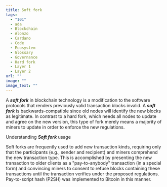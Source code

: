 ```yaml
---
title: Soft fork
tags:
  - "101"
  - ada
  - Blockchain
  - Alonzo
  - Cardano
  - Code
  - Ecosystem
  - Glossary
  - Governance
  - Hard fork
  - Layer 1
  - Layer 2
url: ""
image: ""
image_text: ""
---
```


A **_soft fork_** in blockchain technology is a modification to the software protocols that renders previously valid transaction blocks invalid. A **_soft fork_** is backwards-compatible since old nodes will identify the new blocks as legitimate. In contrast to a hard fork, which needs all nodes to update and agree on the new version, this type of fork merely means a majority of miners to update in order to enforce the new regulations.

Understanding **_Soft fork_** usage

Soft forks are frequently used to add new transaction kinds, requiring only that the participants (e.g., sender and recipient) and miners comprehend the new transaction type. This is accomplished by presenting the new transaction to older clients as a "pay-to-anybody" transaction (in a special form) and convincing miners to consent to refuse blocks containing these transactions until the transaction verifies under the proposed regulations. Pay-to-script hash (P2SH) was implemented to Bitcoin in this manner.

